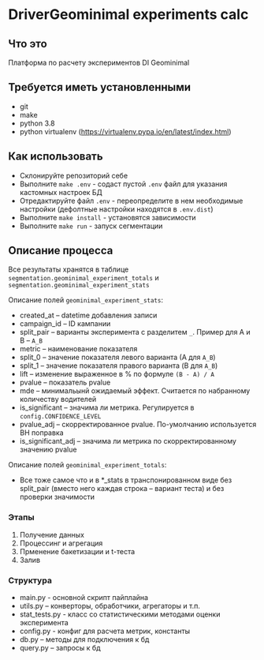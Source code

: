 # DriverGeominimal experiments calc

## Что это
Платформа по расчету экспериментов DI Geominimal 

## Требуется иметь установленными
* git
* make
* python 3.8
* python virtualenv (https://virtualenv.pypa.io/en/latest/index.html)

## Как использовать
* Склонируйте репозиторий себе
* Выполните `make .env` - содаст пустой `.env` файл для указания кастомных настроек БД
* Отредактируйте файл `.env` - переопределите в нем необходимые настройки
 (дефолтные настройки находятся в `.env.dist`)
* Выполните `make install` - установятся зависимости
* Выполните `make run` - запуск сегментации


## Описание процесса
Все результаты хранятся в таблице `segmentation.geominimal_experiment_totals` и `segmentation.geominimal_experiment_stats`

Описание полей `geominimal_experiment_stats`:
* created_at – datetime добавления записи
* campaign_id – ID кампании
* split_pair – варианты эксперимента с разделитем `_`. Пример для А и B – `A_B`
* metric – наименование показателя 
* split_0 – значение показателя левого варианта (А для `A_B`) 
* split_1 – значение показателя правого варианта (B для `A_B`)
* lift – изменение выраженное в % по формуле `(B - A) / A`
* pvalue – показатель pvalue
* mde – минимальынй ожидаемый эффект. Считается по набранному количеству водителей
* is_significant – значима ли метрика. Регулируется в `config.CONFIDENCE_LEVEL`
* pvalue_adj – скорректированное pvalue. По-умолчанию используется BH поправка 
* is_significant_adj – значима ли метрика по скорректированному значению pvalue 

Описание полей `geominimal_experiment_totals`:
* Все тоже самое что и в *_stats в транспонированном виде без split_pair (вместо него каждая строка – вариант теста) и без проверки значимости

### Этапы
1. Получение данных 
2. Процессинг и агрегация
3. Прменение бакетизации и t-теста
4. Залив

### Структура
* main.py - основной скрипт пайплайна
* utils.py – конверторы, обработчики, агрегаторы и т.п.
* stat_tests.py - класс со статистическими методами оценки эксперимента
* config.py - конфиг для расчета метрик, константы
* db.py – методы для подключения к бд
* query.py – запросы к бд

